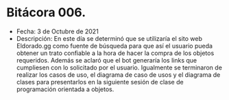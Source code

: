 # Bitácora 006.
- Fecha: 3 de Octubre de 2021
- Descripción: En este día se determinó que se utilizaría el sito web Eldorado.gg como fuente de búsqueda para que así el usuario pueda obtener un trato confiable a la hora de hacer la compra de los objetos requeridos. Además se aclaró que el bot generaría los links que cumpliesen con lo solicitado por el usuario. Igualmente se terminaron de realizar los casos de uso, el diagrama de caso de usos y el diagrama de clases para presentarlos en la siguiente sesión de clase de programación orientada a objetos. 
